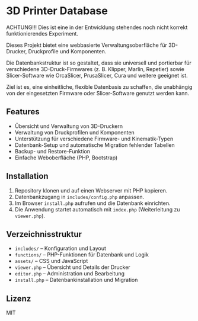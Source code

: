 # 3D Printer Database

ACHTUNG!!! Dies ist eine in der Entwicklung stehendes noch nicht korrekt funktionierendes Experiment.

Dieses Projekt bietet eine webbasierte Verwaltungsoberfläche für 3D-Drucker, Druckprofile und Komponenten.

Die Datenbankstruktur ist so gestaltet, dass sie universell und portierbar für verschiedene 3D-Druck-Firmwares (z. B. Klipper, Marlin, Repetier) 
sowie Slicer-Software wie OrcaSlicer, PrusaSlicer, Cura und weitere geeignet ist. 

Ziel ist es, eine einheitliche, flexible Datenbasis zu schaffen, die unabhängig von der eingesetzten Firmware oder Slicer-Software genutzt werden kann.

## Features

- Übersicht und Verwaltung von 3D-Druckern
- Verwaltung von Druckprofilen und Komponenten
- Unterstützung für verschiedene Firmware- und Kinematik-Typen
- Datenbank-Setup und automatische Migration fehlender Tabellen
- Backup- und Restore-Funktion
- Einfache Weboberfläche (PHP, Bootstrap)

## Installation

1. Repository klonen und auf einen Webserver mit PHP kopieren.
2. Datenbankzugang in `includes/config.php` anpassen.
3. Im Browser `install.php` aufrufen und die Datenbank einrichten.
4. Die Anwendung startet automatisch mit `index.php` (Weiterleitung zu `viewer.php`).

## Verzeichnisstruktur

- `includes/` – Konfiguration und Layout
- `functions/` – PHP-Funktionen für Datenbank und Logik
- `assets/` – CSS und JavaScript
- `viewer.php` – Übersicht und Details der Drucker
- `editor.php` – Administration und Bearbeitung
- `install.php` – Datenbankinstallation und Migration

## Lizenz

MIT
